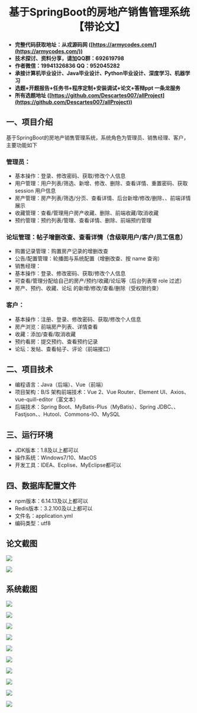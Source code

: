 ﻿<h1 align="center">基于SpringBoot的房地产销售管理系统【带论文】</h1></p>

- <b>完整代码获取地址：从戎源码网 ([https://armycodes.com/](https://armycodes.com/))</b>
- <b>技术探讨、资料分享，请加QQ群：692619798</b>
- <b>作者微信：19941326836  QQ：952045282</b>
- <b>承接计算机毕业设计、Java毕业设计、Python毕业设计、深度学习、机器学习</b>
- <b>选题+开题报告+任务书+程序定制+安装调试+论文+答辩ppt 一条龙服务</b>
- <b>所有选题地址 ([https://github.com/Descartes007/allProject](https://github.com/Descartes007/allProject)) </b>

## 一、项目介绍

基于SpringBoot的房地产销售管理系统，系统角色为管理员、销售经理、客户，主要功能如下
### 管理员：
- 基本操作：登录、修改密码、获取/修改个人信息
- 用户管理：用户列表/筛选、新增、修改、删除、查看详情、重置密码、获取 session 用户信息
- 房产管理：房产列表/筛选/分页、查看详情、后台新增/修改/删除、、前端详情展示
- 收藏管理：查看/管理用户房产收藏、删除、前端收藏/取消收藏
- 预约管理：预约列表/管理、查看详情、删除、前端预约管理
### 论坛管理：帖子增删改查、查看详情（含级联用户/客户/员工信息）
- 购置记录管理：购置房产记录的增删改查
- 公告/配置管理：轮播图与系统配置（增删改查、按 name 查询）
- 销售经理：
- 基本操作：登录、修改密码、获取/修改个人信息
- 可查看/管理分配给自己的房产/预约/收藏/论坛等（后台列表带 role 过滤）
- 房产、预约、收藏、论坛 的新增/修改/查看/删除（受权限约束）
### 客户：
- 基本操作：注册、登录、修改密码、获取/修改个人信息
- 房产浏览：前端房产列表、详情查看
- 收藏：添加/查看/取消收藏
- 预约看房：提交预约、查看预约记录
- 论坛：发帖、查看帖子、评论（前端接口）

## 二、项目技术

- 编程语言：Java（后端）、Vue（前端）
- 项目架构：B/S 架构前端技术：Vue 2、Vue Router、Element UI、Axios、vue-quill-editor（富文本）
- 后端技术：Spring Boot、MyBatis-Plus（MyBatis）、Spring JDBC、、Fastjson、、Hutool、Commons-IO、MySQL


## 三、运行环境

- JDK版本：1.8及以上都可以
- 操作系统：Windows7/10、MacOS
- 开发工具：IDEA、Ecplise、MyEclipse都可以

## 四、数据库配置文件

- npm版本：6.14.13及以上都可以
- Redis版本：3.2.100及以上都可以
- 文件名：application.yml
- 编码类型：utf8

## 论文截图

![](screenshot/1.png)

![](screenshot/2.png)

## 系统截图

![](screenshot/3.png)

![](screenshot/4.png)

![](screenshot/5.png)

![](screenshot/6.png)

![](screenshot/7.png)

![](screenshot/8.png)

![](screenshot/9.png)

![](screenshot/10.png)

![](screenshot/11.png)

![](screenshot/12.png)
